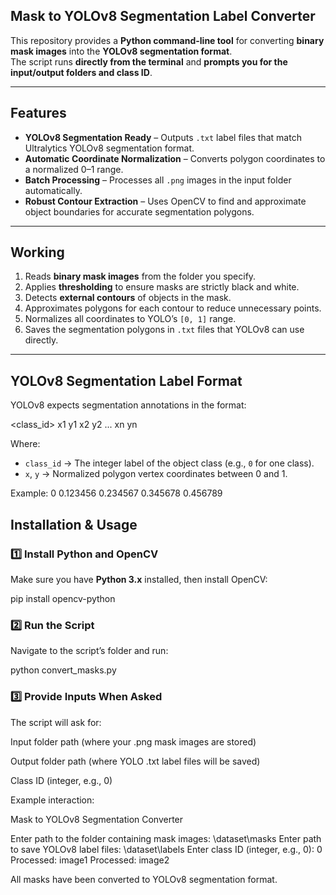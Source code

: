 ## **Mask to YOLOv8 Segmentation Label Converter**

This repository provides a **Python command-line tool** for converting **binary mask images** into the **YOLOv8 segmentation format**.  
The script runs **directly from the terminal** and **prompts you for the input/output folders and class ID**.

---

## Features

- **YOLOv8 Segmentation Ready** – Outputs `.txt` label files that match Ultralytics YOLOv8 segmentation format.
- **Automatic Coordinate Normalization** – Converts polygon coordinates to a normalized 0–1 range.
- **Batch Processing** – Processes all `.png` images in the input folder automatically.
- **Robust Contour Extraction** – Uses OpenCV to find and approximate object boundaries for accurate segmentation polygons.

---

## Working

1. Reads **binary mask images** from the folder you specify.
2. Applies **thresholding** to ensure masks are strictly black and white.
3. Detects **external contours** of objects in the mask.
4. Approximates polygons for each contour to reduce unnecessary points.
5. Normalizes all coordinates to YOLO’s `[0, 1]` range.
6. Saves the segmentation polygons in `.txt` files that YOLOv8 can use directly.

---

## YOLOv8 Segmentation Label Format

YOLOv8 expects segmentation annotations in the format:

<class_id> x1 y1 x2 y2 ... xn yn

Where:
- `class_id` → The integer label of the object class (e.g., `0` for one class).
- `x`, `y` → Normalized polygon vertex coordinates between 0 and 1.

Example:
0 0.123456 0.234567 0.345678 0.456789

## Installation & Usage

### 1️⃣ Install Python and OpenCV
Make sure you have **Python 3.x** installed, then install OpenCV:

pip install opencv-python

### 2️⃣ Run the Script
Navigate to the script’s folder and run:

python convert_masks.py

### 3️⃣ Provide Inputs When Asked
The script will ask for:

Input folder path (where your .png mask images are stored)

Output folder path (where YOLO .txt label files will be saved)

Class ID (integer, e.g., 0)

Example interaction:

 Mask to YOLOv8 Segmentation Converter 
 
Enter path to the folder containing mask images: \dataset\masks
Enter path to save YOLOv8 label files: \dataset\labels
Enter class ID (integer, e.g., 0): 0
Processed: image1
Processed: image2

All masks have been converted to YOLOv8 segmentation format.



